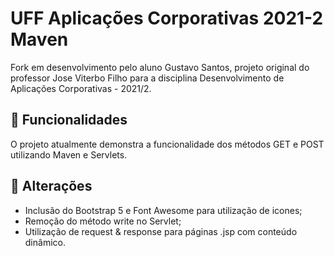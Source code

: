 # UFF Aplicações Corporativas 2021-2 Maven

Fork em desenvolvimento pelo aluno Gustavo Santos, projeto original do professor Jose Viterbo Filho para a disciplina Desenvolvimento de Aplicações Corporativas - 2021/2.

## 🚀 Funcionalidades

O projeto atualmente demonstra a funcionalidade dos métodos GET e POST utilizando Maven e Servlets.

## 🔧 Alterações

- Inclusão do Bootstrap 5 e Font Awesome para utilização de icones;
- Remoção do método write no Servlet;
- Utilização de request & response para páginas .jsp com conteúdo dinâmico.
